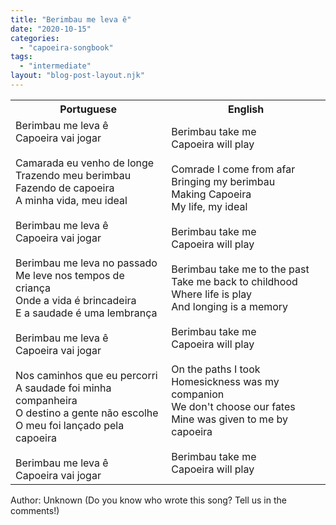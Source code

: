 ```yaml
---
title: "Berimbau me leva ê"
date: "2020-10-15"
categories: 
  - "capoeira-songbook"
tags: 
  - "intermediate"
layout: "blog-post-layout.njk"
---
```


<table class="capoeira-table">
    <tr class="header-row">
        <th>Portuguese</th>
        <th>English</th>
    </tr>
    <tr>
        <td>Berimbau me leva ê<br>Capoeira vai jogar<br><br>Camarada eu venho de longe<br>Trazendo meu berimbau<br>Fazendo de capoeira<br>A minha vida, meu ideal<br><br>Berimbau me leva ê<br>Capoeira vai jogar<br><br>Berimbau me leva no passado<br>Me leve nos tempos de criança<br>Onde a vida é brincadeira<br>E a saudade é uma lembrança<br><br>Berimbau me leva ê<br>Capoeira vai jogar<br><br>Nos caminhos que eu percorri<br>A saudade foi minha companheira<br>O destino a gente não escolhe<br>O meu foi lançado pela capoeira<br><br>Berimbau me leva ê<br>Capoeira vai jogar</td>
        <td>Berimbau take me<br>Capoeira will play<br><br>Comrade I come from afar<br>Bringing my berimbau<br>Making Capoeira<br>My life, my ideal<br><br>Berimbau take me<br>Capoeira will play<br><br>Berimbau take me to the past<br>Take me back to childhood<br>Where life is play<br>And longing is a memory<br><br>Berimbau take me<br>Capoeira will play<br><br>On the paths I took<br>Homesickness was my companion<br>We don't choose our fates<br>Mine was given to me by capoeira<br><br>Berimbau take me<br>Capoeira will play</td>
    </tr>
</table>

<figcaption>
Author: Unknown (Do you know who wrote this song? Tell us in the comments!)
</figcaption>